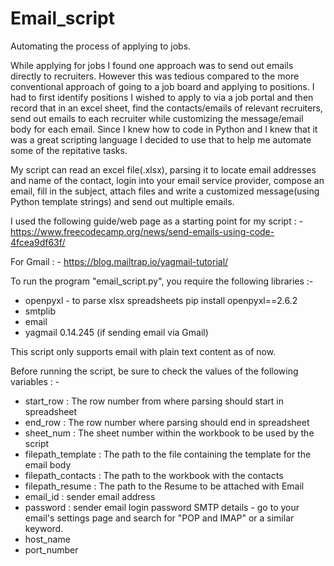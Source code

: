 # Email_script
Automating the process of applying to jobs.

While applying for jobs I found one approach was to send out emails directly to recruiters. However this was tedious compared to the more conventional approach of going to a job board and applying to positions. I had to first identify positions I wished to apply to via a job portal and then record that in an excel sheet, find the contacts/emails of relevant recruiters, send out emails to each recruiter while customizing the message/email body for each email. Since I knew how to code in Python and I knew that it was a great scripting language I decided to use that to help me automate some of the repitative tasks. 

My script can read an excel file(.xlsx), parsing it to locate email addresses and name of the contact, login into your email service provider, compose an email, fill in the subject, attach files and write a customized message(using Python template strings) and send out multiple emails.

I used the following guide/web page as a starting point for my script : -
https://www.freecodecamp.org/news/send-emails-using-code-4fcea9df63f/

For Gmail : -
https://blog.mailtrap.io/yagmail-tutorial/

To run the program "email_script.py", you require the following libraries :-

* openpyxl - to parse xlsx spreadsheets
	pip install openpyxl==2.6.2
* smtplib
* email
* yagmail 0.14.245 (if sending email via Gmail)

This script only supports email with plain text content as of now.

Before running the script, be sure to check the values of the following variables : -

- start_row : The row number from where parsing should start in spreadsheet
- end_row : The row number where parsing should end in spreadsheet
- sheet_num : The sheet number within the workbook to be used by the script
- filepath_template : The path to the file containing the template for the email body
- filepath_contacts : The path to the workbook with the contacts
- filepath_resume : The path to the Resume to be attached with Email
- email_id : sender email address
- password : sender email login password
SMTP details - go to your email's settings page and search for "POP and IMAP" or a similar keyword.
- host_name
- port_number
